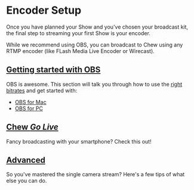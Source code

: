 # Encoder Setup

Once you have planned your Show and you've chosen your broadcast kit, the final step to streaming your first Show is your encoder. 

While we recommend using OBS, you can broadcast to Chew using any RTMP encoder (like FLash Media Live Encoder or Wirecast).

## [Getting started with OBS](http://chew.tv/guide/encoder_setup/open_broadcast_software)

OBS is awesome. This section will talk you through how to use the [right bitrates](http://chew.tv/guide/encoder_setup/bitrates) and get started with: 

- [OBS for Mac](http://chew.tv/guide/encoder_setup/obs_mac)
- [OBS for PC](http://chew.tv/guide/encoder_setup/obs_pc)

## [Chew *Go Live*](http://chew.tv/guide/encoder_setup/chew_mobile_app)

Fancy broadcasting with your smartphone? Check this out! 

## [Advanced](http://chew.tv/guide/encoder_setup/advanced_live_streaming)

So you've mastered the single camera stream? Here's a few tips of what else you can do. 
